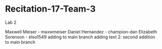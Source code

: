 # Recitation-17-Team-3
Lab 2 

Maxwell Meiser - maxwmeiser 
Daniel Hernandez - champion-dan 
Elizabeth Sorenson - elso1549
adding to main branch adding text 2:
second addition to main branch
